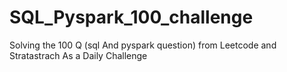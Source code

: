 # SQL_Pyspark_100_challenge
Solving the 100 Q (sql And pyspark question)  from Leetcode and Stratastrach As a Daily Challenge
